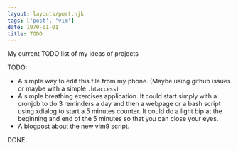 ```yaml
---
layout: layouts/post.njk
tags: ['post', 'vim']
date: 1970-01-01
title: TODO
---
```


My current TODO list of my ideas of projects

TODO:

- A simple way to edit this file from my phone. (Maybe using github issues or maybe with a simple `.htaccess`)
- A simple breathing exercises application. It could start simply with a cronjob to do 3 reminders a day and then a webpage or a bash script using xdialog to start a 5 minutes counter. It could do a light bip at the beginning and end of the 5 minutes so that you can close your eyes.
- A blogpost about the new vim9 script.

DONE:
